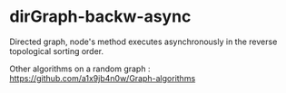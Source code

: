 # dirGraph-backw-async

Directed graph, node's method executes asynchronously in the reverse topological sorting order.

Other algorithms on a random graph : https://github.com/a1x9jb4n0w/Graph-algorithms
